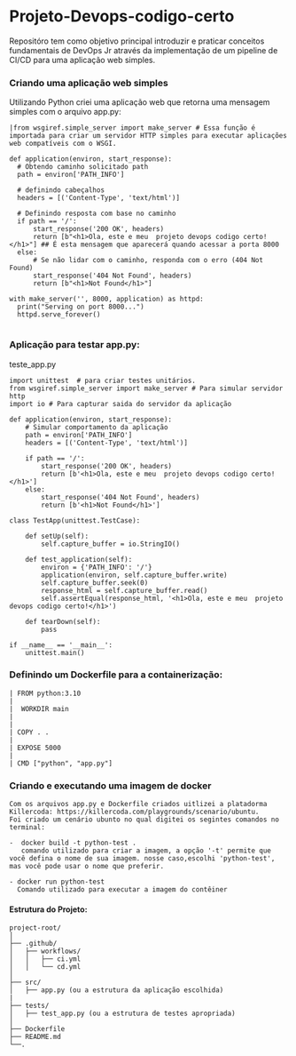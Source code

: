 # Projeto-Devops-codigo-certo
Repositóro tem como objetivo principal introduzir e praticar conceitos fundamentais de DevOps Jr através da implementação de um pipeline de CI/CD para uma aplicação web simples.

### Criando uma aplicação web simples
Utilizando Python criei uma aplicação web que retorna uma mensagem simples com o arquivo app.py:
```plaintext
|from wsgiref.simple_server import make_server # Essa função é importada para criar um servidor HTTP simples para executar aplicações web compatíveis com o WSGI.

def application(environ, start_response):
  # Obtendo caminho solicitado path
  path = environ['PATH_INFO']

  # definindo cabeçalhos
  headers = [('Content-Type', 'text/html')]

  # Definindo resposta com base no caminho
  if path == '/':
      start_response('200 OK', headers)
      return [b"<h1>Ola, este e meu  projeto devops codigo certo!</h1>"] ## É esta mensagem que aparecerá quando acessar a porta 8000
  else:
      # Se não lidar com o caminho, responda com o erro (404 Not Found)
      start_response('404 Not Found', headers)
      return [b"<h1>Not Found</h1>"]

with make_server('', 8000, application) as httpd:
  print("Serving on port 8000...")
  httpd.serve_forever()


```
### Aplicação para testar app.py:
teste_app.py
```plaintext
import unittest  # para criar testes unitários.
from wsgiref.simple_server import make_server # Para simular servidor http
import io # Para capturar saida do servidor da aplicação

def application(environ, start_response):
    # Simular comportamento da aplicação
    path = environ['PATH_INFO']
    headers = [('Content-Type', 'text/html')]

    if path == '/':
        start_response('200 OK', headers)
        return [b'<h1>Ola, este e meu  projeto devops codigo certo!</h1>']
    else:
        start_response('404 Not Found', headers)
        return [b'<h1>Not Found</h1>']

class TestApp(unittest.TestCase):

    def setUp(self):
        self.capture_buffer = io.StringIO()

    def test_application(self):
        environ = {'PATH_INFO': '/'}
        application(environ, self.capture_buffer.write)
        self.capture_buffer.seek(0)
        response_html = self.capture_buffer.read()
        self.assertEqual(response_html, '<h1>Ola, este e meu  projeto devops codigo certo!</h1>')

    def tearDown(self):
        pass

if __name__ == '__main__':
    unittest.main()
```

### Definindo um Dockerfile para a containerização:
```plaintext
| FROM python:3.10
|
|  WORKDIR main
|
|
| COPY . .
|
| EXPOSE 5000
|
| CMD ["python", "app.py"]

```
### Criando e executando uma imagem de docker
```plaintext
Com os arquivos app.py e Dockerfile criados uitlizei a platadorma Killercoda: https://killercoda.com/playgrounds/scenario/ubuntu.
Foi criado um cenário ubunto no qual digitei os segintes comandos no terminal:

-  docker build -t python-test .
   comando utilizado para criar a imagem, a opção '-t' permite que você defina o nome de sua imagem. nosse caso,escolhi 'python-test', mas você pode usar o nome que preferir.

- docker run python-test
  Comando utilizado para executar a imagem do contêiner

```



   #### Estrutura do Projeto:
```plaintext
project-root/
│
├── .github/
│   ├── workflows/
│   │   ├── ci.yml
│   │   └── cd.yml
│
├── src/
│   ├── app.py (ou a estrutura da aplicação escolhida)
|     
├── tests/
│   ├── test_app.py (ou a estrutura de testes apropriada)
│
├── Dockerfile
├── README.md
└──.
```

